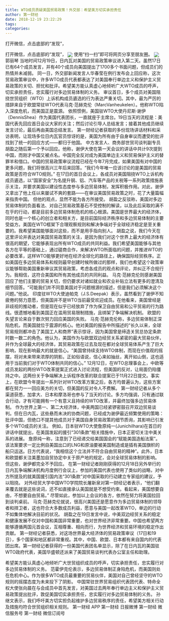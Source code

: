 ```yaml
---
title: WTO成员质疑美国贸易政策！外交部：希望美方切实承担责任
author: 第一财经
date: 2018-12-19 23:22:29
tags: 
categories: 
---
```

打开微信，点击底部的“发现”，
<!-- more -->
打开微信，点击底部的“发现”，
<img align="center" border="0" src="https://imgcdn.yicai.com/uppics/images/2018/12/891dfc64ba230ff2f493c8f67383d46a.jpg" />
使用“扫一扫”即可将网页分享至朋友圈。
<img align="center" border="0" src="https://imgcdn.yicai.com/uppics/images/2018/12/0f077e8fc1044639a6df796244263352.jpg" />
郭丽琴
当地时间12月19日，日内瓦对美国的贸易政策审议进入第二天。虽然17日已有64个成员发言，并有40个成员向美国提出了1700多个书面问题，但成员们的热情并未减弱。
同一日，外交部新闻发言人华春莹在例行发布会上回应称，这次贸易政策审议中，许多WTO成员代表都表达了对美国奉行单边主义和保护主义贸易政策的关切、担忧和批评。希望美方能认真虚心地倾听广大WTO成员的呼声，切实承担责任，忠实履行对多边贸易体制的义务。
审议首日，多个成员对美国阻挠世贸组织（WTO）上诉机构成员遴选的行为表达严重关切。其中，最为严厉的措辞来自于欧盟常驻WTO代表马克·范赫克伦（MarcVanheukelen）。他称WTO陷入深度危机，而美国正是震源。
依照惯例，美国驻WTO大使丹尼斯·谢伊（DennisShea）作为美国代表团长，一直就座于主席台。19日当天的流程是：美国代表先回应首日会议大家的关注；然后讨论引导人总结发言；接着其他成员继续发言讨论，最后再由美国总结发言。
第一财经记者获取的多份现场讲话材料和采访表明，让现场多位日内瓦官员惊讶的是，美国为所有由于自身审议而遭受的批评找到了统一的回应方式——都归于他国。
中方发言人、商务部世贸司谈判副专员胡盈之随后第一个予以回应。他称，谢伊大使在第一天会议的讲话中共计9次提到中国，而刚才中国又被点名。中国完全反对成为美国单边主义和贸易保护主义的替罪羊和借口。中国的贸易政策审议流程已经在今年7月完成，如果美国有对中国的更多问题，我们将很高兴三年后来回答。“我们今年唯一应该讨论的是美国的贸易政策是否符合WTO规则。”
在17日的首日会议上，各成员对美国阻挠WTO上诉机构成员遴选，以“国家安全”为名提升钢、铝、汽车等产品的关税等一系列政策措施表示关注，并要求美国以建设性态度参与多边贸易体制，发挥积极作用。对此，谢伊又拿出了他上任以来屡试不爽的套路——在审议美国贸易政策之时，花了大量篇幅来指责中国。
但他的观点，显然不能为各方所接受。
胡盈之反驳称，美国对多边贸易体制的负面看法、对自己贸易政策基石不受控制的解读，以及此后采取的满不在乎的行动，都是目前多边贸易体制危机的核心根源。美国是世界最大的经济体，同时也是一个核心的创立者和相关方，是目前国际经济秩序和多边贸易体制的主要受益方。美国在WTO框架下合理观察规则和解决争端对于全球经济稳定是至关重要的。我希望美国能够面对这些，而不是用手指向别人。
胡盈之说，我们今天在这里评论并表达对美国贸易政策的关注，是因为我们对这个世界上最大的经济体有很高的期望，它能够表现出所有WTO成员的共同利益。我们希望美国能够与其他各方在平等的基础上，通过磋商合作，来解决WTO所面临的问题，并推进WTO的必要改革，这样WTO能够更好地在经济全球化的路径上，确保国际经贸秩序。正如美国在多边贸易体系和规则最早创建时候所做过的那样，我们也希望这个政策审议能够帮助美国重新审议其贸易政策，考虑各成员的观点和评论，并纠正不合规行为。我相信，这符合美国和所有其他成员的共同利益。
马克·范赫克伦则感谢美国回应了他们主要的贸易关切，但仍要求对诸如就业和农业补贴立法有更多的澄清及细节回答。“可能我们并不同意美国对于问题根源的描述，但是我们必须解决这个问题。”他说。
印度驻WTO大使迪帕克（J.S.Deepak）表示，虽然看到了谢伊不知疲倦的努力意愿，但美国并不是WTO当前最受欢迎成员。在他看来，美国曾经是非歧视的推动者，但是现在似乎已经放弃了作为保卫自由贸易和公平贸易的行为路线。很遗憾地看到美国正在滥用贸易限制措施，且绑架了争端解决机制。
欧盟的失望言论来自于数次努力回应美国的失败。
马克·范赫克伦称，多边贸易体制正深陷危机，而美国就位于震源的核心。他对美国的报告中所描述的“长久以来，全球贸易规则都冲击了美国工人和商界”表示惊讶，因为美国曾是缔造关贸总协定条款时数一数二的角色。他认为，美国作为与欧盟双边经贸关系紧密的最大贸易伙伴，并作为全球最大的经济体，其贸易政策在过去及现在都对全球贸易体系产生了巨大影响，现在影响最大的就是信心。“美国曾持续支持WTO体制，而现在价值观的摇摆，将对未来带来浓厚的阴影。正如俗语说，信心来如抽丝，离开如山倒，这也适用于当前我们对于WTO体制共同的信心。”
12月12日，在WTO总理事会上，中欧等成员发起的两份WTO改革提案正式进入讨论流程，但美国的反对，让局面仍陷僵持之中。这两份关于争端解决上诉程序改革的联合提案已于11月22日提交。事实上，在欧盟今年提出一系列针对WTO改革方案之后，各方均普遍认为，这些方案都在努力一一回应美方的关切，但美国的反对令人不费解。
第一财经记者从多个渠道获悉，加拿大、日本和摩洛哥也参与了当天的讨论。多方均强调，只有通过联合行动，才有可能拥有一个有意义且持续的WTO改革，并最终加强多边贸易体制。
作为世界上第一、第二大经济体，中美两国已经紧锣密鼓召开双边贸易谈判。但在日内瓦，这些悬而未决的协商问题，已经成为谢伊最近频繁使用的策略：批评中国，但绝口不提其他成员对于美国自身贸易政策的细节质询，其影响已引发多个WTO成员的关注。
例如，日本驻WTO大使詹原纯一(JunichiIhara)在首日的讲话中就提出，在美国发起的援引“301条款”相关措施中，日本正密切关注中美关系的进展。
詹原纯一称，注意到了已经递交给美国国会的“赋能美国造船法案”。该法案要求一定比例自美国出口的LNG和原油要被美国制造或是插有美国旗帜的船只运送。日方代表说，“我相信这个立法并不符合自由贸易的精神”。此外，日本和欧盟都关注美墨加自贸协定中关于原产地的规定，会对全球贸易体制的影响。
但这些，谢伊都完全不予回应。
在第一财经记者刚刚获得的12月18日另外举行的日内瓦争端解决机构月度例行会议上，参加的美国代表也使用了类似的战略，对中方所提及的就美国援引国内法“301条款”对中国采取的行动建立专家组的建议，予以阻挠。
对外经贸大学中国WTO学院院长屠新泉对第一财经记者表示，“他们翻来覆去就是这些说词，还不如直接承认美国就是不想受约束。看起来，美国想要自由，不想要自由贸易。”
尽管如此，参加以上会议的各方，依然在努力将美国拉回到谈判桌前。
马克·范赫克伦就说，很高兴美国还是愿意作为多边贸易体制的领导者和捍卫者，这也符合大多数成员利益，愿意与美国一起改革WTO，单边的行动不如集体地解决目前的状况。
胡盈之在19日发言中说，中美双边经贸关系的稳定和健康发展不仅对中国和美国非常重要，也对世界经济非常重要。中国也希望两方能够遵循两国元首会议，互相尊重、相向而行，为世界经济和贸易环境的稳定作出贡献。
第一财经记者获悉，对这场世界最大经济体的贸易政策审议（17日和19日），多个国家和地区都非常重视。其中，中国、欧盟、日本都有来自国内的代表团出席。第一财经记者获得的一份美国代表团名单显示，除了在日内瓦的美国驻WTO政府代表，美国华盛顿还派来了美国贸易谈判代表办公室主任和助理。
 
 
希望美方能认真虚心地倾听广大世贸组织成员的呼声，切实承担责任，忠实履行对多边贸易体制的义务。
范霍伊克伦表示，多边贸易体制正身陷危机，而美国则处在危机中心。作为很多WTO成员最重要的贸易伙伴，美国对自己曾经坚守的WTO规则的摇摆态度为未来投下了阴影。
中国常驻世界贸易组织代表团代表、特命全权大使张向晨在与会成员中首先发言，对美国过去两年奉行单边主义和保护主义贸易政策提出批评，敦促美国切实承担责任，忠实履行对多边贸易体制的义务。
孙继文表示，我们呼吁美方切实担负起维护多边贸易秩序的责任，希望美方相关行动及措施均符合世贸组织相关规则。
第一财经
APP
第一财经
日报微博
第一财经
微信服务号
第一财经
微信订阅号
